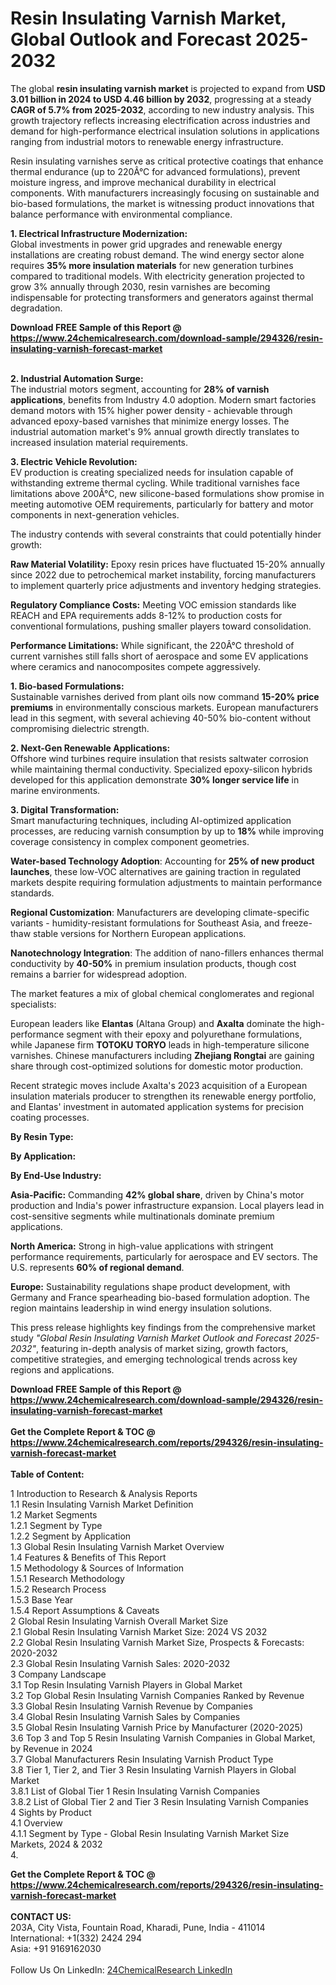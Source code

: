 <h1>Resin Insulating Varnish Market, Global Outlook and Forecast 2025-2032</h1><p>The global <strong>resin insulating varnish market</strong> is projected to expand from <strong>USD 3.01 billion in 2024 to USD 4.46 billion by 2032</strong>, progressing at a steady <strong>CAGR of 5.7% from 2025-2032</strong>, according to new industry analysis. This growth trajectory reflects increasing electrification across industries and demand for high-performance electrical insulation solutions in applications ranging from industrial motors to renewable energy infrastructure.</p><p>Resin insulating varnishes serve as critical protective coatings that enhance thermal endurance (up to 220Â°C for advanced formulations), prevent moisture ingress, and improve mechanical durability in electrical components. With manufacturers increasingly focusing on sustainable and bio-based formulations, the market is witnessing product innovations that balance performance with environmental compliance.</p><p><strong>1. Electrical Infrastructure Modernization:</strong><br>
Global investments in power grid upgrades and renewable energy installations are creating robust demand. The wind energy sector alone requires <strong>35% more insulation materials</strong> for new generation turbines compared to traditional models. With electricity generation projected to grow 3% annually through 2030, resin varnishes are becoming indispensable for protecting transformers and generators against thermal degradation.</p><div><b>Download FREE Sample of this Report @ 
            <a href="https://www.24chemicalresearch.com/download-sample/294326/resin-insulating-varnish-forecast-market">
            https://www.24chemicalresearch.com/download-sample/294326/resin-insulating-varnish-forecast-market</a></b></div><br><p><strong>2. Industrial Automation Surge:</strong><br>
The industrial motors segment, accounting for <strong>28% of varnish applications</strong>, benefits from Industry 4.0 adoption. Modern smart factories demand motors with 15% higher power density - achievable through advanced epoxy-based varnishes that minimize energy losses. The industrial automation market's 9% annual growth directly translates to increased insulation material requirements.</p><p><strong>3. Electric Vehicle Revolution:</strong><br>
EV production is creating specialized needs for insulation capable of withstanding extreme thermal cycling. While traditional varnishes face limitations above 200Â°C, new silicone-based formulations show promise in meeting automotive OEM requirements, particularly for battery and motor components in next-generation vehicles.</p><p>The industry contends with several constraints that could potentially hinder growth:</p><p><strong>Raw Material Volatility:</strong> Epoxy resin prices have fluctuated 15-20% annually since 2022 due to petrochemical market instability, forcing manufacturers to implement quarterly price adjustments and inventory hedging strategies.</p><p><strong>Regulatory Compliance Costs:</strong> Meeting VOC emission standards like REACH and EPA requirements adds 8-12% to production costs for conventional formulations, pushing smaller players toward consolidation.</p><p><strong>Performance Limitations:</strong> While significant, the 220Â°C threshold of current varnishes still falls short of aerospace and some EV applications where ceramics and nanocomposites compete aggressively.</p><p><strong>1. Bio-based Formulations:</strong><br>
Sustainable varnishes derived from plant oils now command <strong>15-20% price premiums</strong> in environmentally conscious markets. European manufacturers lead in this segment, with several achieving 40-50% bio-content without compromising dielectric strength.</p><p><strong>2. Next-Gen Renewable Applications:</strong><br>
Offshore wind turbines require insulation that resists saltwater corrosion while maintaining thermal conductivity. Specialized epoxy-silicon hybrids developed for this application demonstrate <strong>30% longer service life</strong> in marine environments.</p><p><strong>3. Digital Transformation:</strong><br>
Smart manufacturing techniques, including AI-optimized application processes, are reducing varnish consumption by up to <strong>18%</strong> while improving coverage consistency in complex component geometries.</p><p><strong>Water-based Technology Adoption</strong>: Accounting for <strong>25% of new product launches</strong>, these low-VOC alternatives are gaining traction in regulated markets despite requiring formulation adjustments to maintain performance standards.</p><p><strong>Regional Customization</strong>: Manufacturers are developing climate-specific variants - humidity-resistant formulations for Southeast Asia, and freeze-thaw stable versions for Northern European applications.</p><p><strong>Nanotechnology Integration</strong>: The addition of nano-fillers enhances thermal conductivity by <strong>40-50%</strong> in premium insulation products, though cost remains a barrier for widespread adoption.</p><p>The market features a mix of global chemical conglomerates and regional specialists:</p><p>European leaders like <strong>Elantas</strong> (Altana Group) and <strong>Axalta</strong> dominate the high-performance segment with their epoxy and polyurethane formulations, while Japanese firm <strong>TOTOKU TORYO</strong> leads in high-temperature silicone varnishes. Chinese manufacturers including <strong>Zhejiang Rongtai</strong> are gaining share through cost-optimized solutions for domestic motor production.</p><p>Recent strategic moves include Axalta's 2023 acquisition of a European insulation materials producer to strengthen its renewable energy portfolio, and Elantas' investment in automated application systems for precision coating processes.</p><p><strong>By Resin Type:</strong></p><p><strong>By Application:</strong></p><p><strong>By End-Use Industry:</strong></p><p><strong>Asia-Pacific:</strong> Commanding <strong>42% global share</strong>, driven by China's motor production and India's power infrastructure expansion. Local players lead in cost-sensitive segments while multinationals dominate premium applications.</p><p><strong>North America:</strong> Strong in high-value applications with stringent performance requirements, particularly for aerospace and EV sectors. The U.S. represents <strong>60% of regional demand</strong>.</p><p><strong>Europe:</strong> Sustainability regulations shape product development, with Germany and France spearheading bio-based formulation adoption. The region maintains leadership in wind energy insulation solutions.</p><p>This press release highlights key findings from the comprehensive market study <em>"Global Resin Insulating Varnish Market Outlook and Forecast 2025-2032"</em>, featuring in-depth analysis of market sizing, growth factors, competitive strategies, and emerging technological trends across key regions and applications.</p><div><b>Download FREE Sample of this Report @ 
            <a href="https://www.24chemicalresearch.com/download-sample/294326/resin-insulating-varnish-forecast-market">
            https://www.24chemicalresearch.com/download-sample/294326/resin-insulating-varnish-forecast-market</a></b></div><br><div><b>Get the Complete Report & TOC @ 
            <a href="https://www.24chemicalresearch.com/reports/294326/resin-insulating-varnish-forecast-market">
            https://www.24chemicalresearch.com/reports/294326/resin-insulating-varnish-forecast-market</a></b></div><br>
            <b>Table of Content:</b><p>1 Introduction to Research & Analysis Reports<br />
 1.1 Resin Insulating Varnish Market Definition<br />
 1.2 Market Segments<br />
 1.2.1 Segment by Type<br />
 1.2.2 Segment by Application<br />
 1.3 Global Resin Insulating Varnish Market Overview<br />
 1.4 Features & Benefits of This Report<br />
 1.5 Methodology & Sources of Information<br />
 1.5.1 Research Methodology<br />
 1.5.2 Research Process<br />
 1.5.3 Base Year<br />
 1.5.4 Report Assumptions & Caveats<br />
2 Global Resin Insulating Varnish Overall Market Size<br />
 2.1 Global Resin Insulating Varnish Market Size: 2024 VS 2032<br />
 2.2 Global Resin Insulating Varnish Market Size, Prospects & Forecasts: 2020-2032<br />
 2.3 Global Resin Insulating Varnish Sales: 2020-2032<br />
3 Company Landscape<br />
 3.1 Top Resin Insulating Varnish Players in Global Market<br />
 3.2 Top Global Resin Insulating Varnish Companies Ranked by Revenue<br />
 3.3 Global Resin Insulating Varnish Revenue by Companies<br />
 3.4 Global Resin Insulating Varnish Sales by Companies<br />
 3.5 Global Resin Insulating Varnish Price by Manufacturer (2020-2025)<br />
 3.6 Top 3 and Top 5 Resin Insulating Varnish Companies in Global Market, by Revenue in 2024<br />
 3.7 Global Manufacturers Resin Insulating Varnish Product Type<br />
 3.8 Tier 1, Tier 2, and Tier 3 Resin Insulating Varnish Players in Global Market<br />
 3.8.1 List of Global Tier 1 Resin Insulating Varnish Companies<br />
 3.8.2 List of Global Tier 2 and Tier 3 Resin Insulating Varnish Companies<br />
4 Sights by Product<br />
 4.1 Overview<br />
 4.1.1 Segment by Type - Global Resin Insulating Varnish Market Size Markets, 2024 & 2032<br />
 4.</p><div><b>Get the Complete Report & TOC @ 
            <a href="https://www.24chemicalresearch.com/reports/294326/resin-insulating-varnish-forecast-market">
            https://www.24chemicalresearch.com/reports/294326/resin-insulating-varnish-forecast-market</a></b></div><br><b>CONTACT US:</b><br>
            203A, City Vista, Fountain Road, Kharadi, Pune, India - 411014<br>
            International: +1(332) 2424 294<br>
            Asia: +91 9169162030 <br><br>
            Follow Us On LinkedIn: <a href="https://www.linkedin.com/company/24chemicalresearch/">24ChemicalResearch LinkedIn</a>